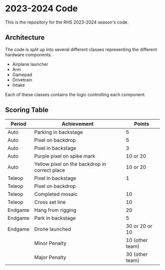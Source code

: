 # 2023-2024 Code

This is the repository for the RHS 2023-2024 season's code.

## Architecture

The code is split up into several different classes representing the different
hardware components.

- Airplane launcher
- Arm
- Gamepad
- Drivetrain
- Intake

Each of these classes contains the logic controlling each component.

## Scoring Table

| Period  | Achievement                                   | Points          |
| ------- | --------------------------------------------- | --------------- |
| Auto    | Parking in backstage                          | 5               |
| Auto    | Pixel on backdrop                             | 5               |
| Auto    | Pixel in backstage                            | 3               |
| Auto    | Purple pixel on spike mark                    | 10 or 20        |
| Auto    | Yellow pixel on the backdrop in correct place | 10 or 20        |
| Teleop  | Pixel in backstage                            | 1               |
| Teleop  | Pixel on backdrop                             |                 |
| Teleop  | Completed mosaic                              | 10              |
| Teleop  | Cross set line                                | 10              |
| Endgame | Hang from rigging                             | 20              |
| Endgame | Park in backstage                             | 5               |
| Endgame | Drone launched                                | 30 or 20 or 10  |
|         | Minor Penalty                                 | 10 (other team) |
|         | Major Penalty                                 | 30 (other team) |

